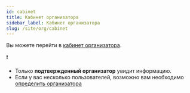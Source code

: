 ```yaml
---
id: cabinet
title: Кабинет организатора
sidebar_label: Кабинет организатора 
slug: /site/org/cabinet
---
```

Вы можете перейти в [кабинет организатора](https://lk.amrita.center/org). 

:heavy_exclamation_mark:
* Только **подтвержденный организатор** увидит информацию.
* Если у вас несколько пользователей, возможно вам необходимо [определить организатора](user)
  